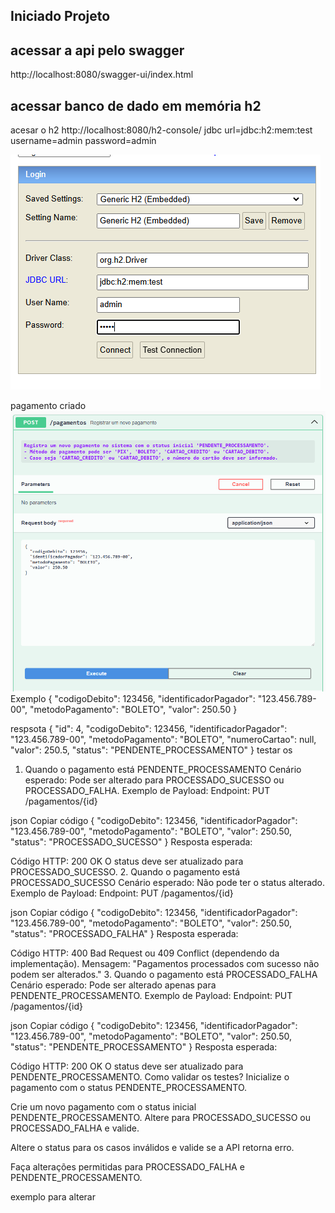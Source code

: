 ## Iniciado Projeto


## acessar a api pelo swagger 

http://localhost:8080/swagger-ui/index.html

## acessar banco de dado em memória h2
acesar o h2 
http://localhost:8080/h2-console/
jdbc url=jdbc:h2:mem:test
username=admin
password=admin

![alt text](image.png)

pagamento criado 
![alt text](image-1.png)
Exemplo
{
  "codigoDebito": 123456,
  "identificadorPagador": "123.456.789-00",
  "metodoPagamento": "BOLETO",
  "valor": 250.50
}

respsota
{
  "id": 4,
  "codigoDebito": 123456,
  "identificadorPagador": "123.456.789-00",
  "metodoPagamento": "BOLETO",
  "numeroCartao": null,
  "valor": 250.5,
  "status": "PENDENTE_PROCESSAMENTO"
}
testar os 
1. Quando o pagamento está PENDENTE_PROCESSAMENTO
Cenário esperado:
Pode ser alterado para PROCESSADO_SUCESSO ou PROCESSADO_FALHA.
Exemplo de Payload:
Endpoint: PUT /pagamentos/{id}

json
Copiar código
{
  "codigoDebito": 123456,
  "identificadorPagador": "123.456.789-00",
  "metodoPagamento": "BOLETO",
  "valor": 250.50,
  "status": "PROCESSADO_SUCESSO"
}
Resposta esperada:

Código HTTP: 200 OK
O status deve ser atualizado para PROCESSADO_SUCESSO.
2. Quando o pagamento está PROCESSADO_SUCESSO
Cenário esperado:
Não pode ter o status alterado.
Exemplo de Payload:
Endpoint: PUT /pagamentos/{id}

json
Copiar código
{
  "codigoDebito": 123456,
  "identificadorPagador": "123.456.789-00",
  "metodoPagamento": "BOLETO",
  "valor": 250.50,
  "status": "PROCESSADO_FALHA"
}
Resposta esperada:

Código HTTP: 400 Bad Request ou 409 Conflict (dependendo da implementação).
Mensagem: "Pagamentos processados com sucesso não podem ser alterados."
3. Quando o pagamento está PROCESSADO_FALHA
Cenário esperado:
Pode ser alterado apenas para PENDENTE_PROCESSAMENTO.
Exemplo de Payload:
Endpoint: PUT /pagamentos/{id}

json
Copiar código
{
  "codigoDebito": 123456,
  "identificadorPagador": "123.456.789-00",
  "metodoPagamento": "BOLETO",
  "valor": 250.50,
  "status": "PENDENTE_PROCESSAMENTO"
}
Resposta esperada:

Código HTTP: 200 OK
O status deve ser atualizado para PENDENTE_PROCESSAMENTO.
Como validar os testes?
Inicialize o pagamento com o status PENDENTE_PROCESSAMENTO.

Crie um novo pagamento com o status inicial PENDENTE_PROCESSAMENTO.
Altere para PROCESSADO_SUCESSO ou PROCESSADO_FALHA e valide.

Altere o status para os casos inválidos e valide se a API retorna erro.

Faça alterações permitidas para PROCESSADO_FALHA e PENDENTE_PROCESSAMENTO.

exemplo para alterar 
